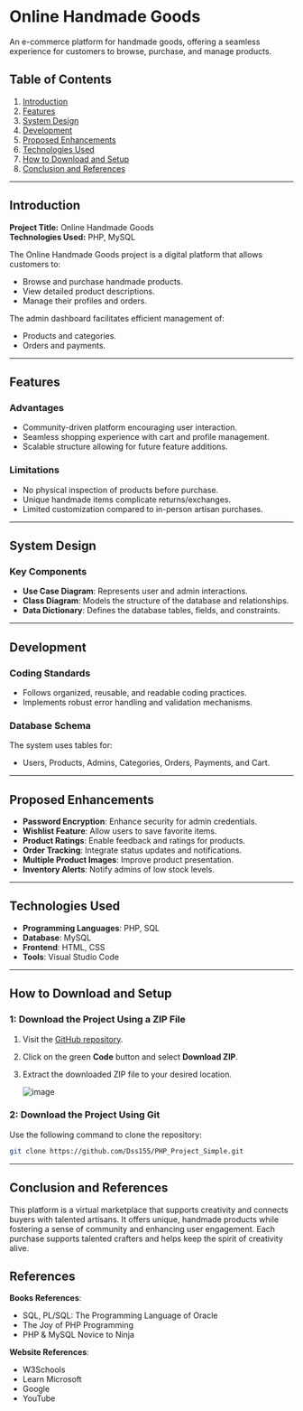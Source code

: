 # Online Handmade Goods

An e-commerce platform for handmade goods, offering a seamless experience for customers to browse, purchase, and manage products. 

## Table of Contents
1. [Introduction](#introduction)
2. [Features](#features)
3. [System Design](#system-design)
4. [Development](#development)
5. [Proposed Enhancements](#proposed-enhancements)
6. [Technologies Used](#technologies-used)
7. [How to Download and Setup](#how-to-download-and-setup)
8. [Conclusion and References](#conclusion-and-references)

---

## Introduction

**Project Title:** Online Handmade Goods  
**Technologies Used:** PHP, MySQL  

The Online Handmade Goods project is a digital platform that allows customers to:
- Browse and purchase handmade products.
- View detailed product descriptions.
- Manage their profiles and orders.

The admin dashboard facilitates efficient management of:
- Products and categories.
- Orders and payments.

---

## Features

### Advantages
- Community-driven platform encouraging user interaction.
- Seamless shopping experience with cart and profile management.
- Scalable structure allowing for future feature additions.

### Limitations
- No physical inspection of products before purchase.
- Unique handmade items complicate returns/exchanges.
- Limited customization compared to in-person artisan purchases.

---

## System Design

### Key Components
- **Use Case Diagram**: Represents user and admin interactions.
- **Class Diagram**: Models the structure of the database and relationships.
- **Data Dictionary**: Defines the database tables, fields, and constraints.

---

## Development

### Coding Standards
- Follows organized, reusable, and readable coding practices.
- Implements robust error handling and validation mechanisms.

### Database Schema
The system uses tables for:
- Users, Products, Admins, Categories, Orders, Payments, and Cart.

---

## Proposed Enhancements
- **Password Encryption**: Enhance security for admin credentials.
- **Wishlist Feature**: Allow users to save favorite items.
- **Product Ratings**: Enable feedback and ratings for products.
- **Order Tracking**: Integrate status updates and notifications.
- **Multiple Product Images**: Improve product presentation.
- **Inventory Alerts**: Notify admins of low stock levels.

---

## Technologies Used
- **Programming Languages**: PHP, SQL
- **Database**: MySQL
- **Frontend**: HTML, CSS
- **Tools**: Visual Studio Code

---

## How to Download and Setup

### 1: Download the Project Using a ZIP File
1. Visit the [GitHub repository](https://github.com/Dss155/PHP_Project_Simple).
2. Click on the green **Code** button and select **Download ZIP**.
3. Extract the downloaded ZIP file to your desired location.

   ![image](https://github.com/user-attachments/assets/ecaf63e2-8471-4c2b-a14e-38b6fa4ae632)


### 2: Download the Project Using Git
Use the following command to clone the repository:
```bash
git clone https://github.com/Dss155/PHP_Project_Simple.git
```

---


## Conclusion and References
This platform is a virtual marketplace that supports creativity and connects buyers with talented artisans. It offers unique, handmade products while fostering a sense of community and enhancing user engagement. Each purchase supports talented crafters and helps keep the spirit of creativity alive.

## References

 **Books References**:
 
- SQL, PL/SQL: The Programming Language of Oracle
- The Joy of PHP Programming
- PHP & MySQL Novice to Ninja

 **Website References**:
 
- W3Schools
- Learn Microsoft
- Google
- YouTube





